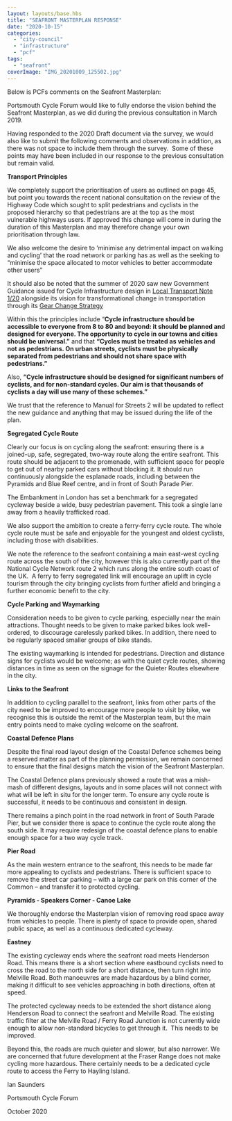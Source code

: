 ```yaml
---
layout: layouts/base.hbs
title: "SEAFRONT MASTERPLAN RESPONSE"
date: "2020-10-15"
categories: 
  - "city-council"
  - "infrastructure"
  - "pcf"
tags: 
  - "seafront"
coverImage: "IMG_20201009_125502.jpg"
---
```


Below is PCFs comments on the Seafront Masterplan:

Portsmouth Cycle Forum would like to fully endorse the vision behind the Seafront Masterplan, as we did during the previous consultation in March 2019.  

Having responded to the 2020 Draft document via the survey, we would also like to submit the following comments and observations in addition, as there was not space to include them through the survey.  Some of these points may have been included in our response to the previous consultation but remain valid.

**Transport Principles**

We completely support the prioritisation of users as outlined on page 45, but point you towards the recent national consultation on the review of the Highway Code which sought to split pedestrians and cyclists in the proposed hierarchy so that pedestrians are at the top as the most vulnerable highways users. If approved this change will come in during the duration of this Masterplan and may therefore change your own prioritisation through law. 

We also welcome the desire to ‘minimise any detrimental impact on walking and cycling’ that the road network or parking has as well as the seeking to “minimise the space allocated to motor vehicles to better accommodate other users”

It should also be noted that the summer of 2020 saw new Government Guidance issued for Cycle Infrastructure design in [Local Transport Note 1/20](https://www.gov.uk/government/publications/cycle-infrastructure-design-ltn-120) alongside its vision for transformational change in transportation through its [Gear Change Strategy](https://assets.publishing.service.gov.uk/government/uploads/system/uploads/attachment_data/file/904146/gear-change-a-bold-vision-for-cycling-and-walking.pdf)

Within this the principles include “**Cycle infrastructure should be accessible to everyone from 8 to 80 and beyond: it should be planned and designed for everyone. The opportunity to cycle in our towns and cities should be universal.”** and that **“Cycles must be treated as vehicles and not as pedestrians. On urban streets, cyclists must be physically separated from pedestrians and should not share space with pedestrians.”**  

Also, **“Cycle infrastructure should be designed for significant numbers of cyclists, and for non-standard cycles. Our aim is that thousands of cyclists a day will use many of these schemes.”**

We trust that the reference to Manual for Streets 2 will be updated to reflect the new guidance and anything that may be issued during the life of the plan.

**Segregated Cycle Route**

Clearly our focus is on cycling along the seafront: ensuring there is a joined-up, safe, segregated, two-way route along the entire seafront. This route should be adjacent to the promenade, with sufficient space for people to get out of nearby parked cars without blocking it. It should run continuously alongside the esplanade roads, including between the Pyramids and Blue Reef centre, and in front of South Parade Pier.

The Embankment in London has set a benchmark for a segregated cycleway beside a wide, busy pedestrian pavement. This took a single lane away from a heavily trafficked road.

We also support the ambition to create a ferry-ferry cycle route. The whole cycle route must be safe and enjoyable for the youngest and oldest cyclists, including those with disabilities.

We note the reference to the seafront containing a main east-west cycling route across the south of the city, however this is also currently part of the National Cycle Network route 2 which runs along the entire south coast of the UK.  A ferry to ferry segregated link will encourage an uplift in cycle tourism through the city bringing cyclists from further afield and bringing a further economic benefit to the city.

**Cycle Parking and Waymarking**

Consideration needs to be given to cycle parking, especially near the main attractions. Thought needs to be given to make parked bikes look well-ordered, to discourage carelessly parked bikes. In addition, there need to be regularly spaced smaller groups of bike stands.

The existing waymarking is intended for pedestrians. Direction and distance signs for cyclists would be welcome; as with the quiet cycle routes, showing distances in time as seen on the signage for the Quieter Routes elsewhere in the city.

**Links to the Seafront**

In addition to cycling parallel to the seafront, links from other parts of the city need to be improved to encourage more people to visit by bike, we recognise this is outside the remit of the Masterplan team, but the main entry points need to make cycling welcome on the seafront.

**Coastal Defence Plans**

Despite the final road layout design of the Coastal Defence schemes being a reserved matter as part of the planning permission, we remain concerned to ensure that the final designs match the vision of the Seafront Masterplan.

The Coastal Defence plans previously showed a route that was a mish-mash of different designs, layouts and in some places will not connect with what will be left in situ for the longer term. To ensure any cycle route is successful, it needs to be continuous and consistent in design.

There remains a pinch point in the road network in front of South Parade Pier, but we consider there is space to continue the cycle route along the south side. It may require redesign of the coastal defence plans to enable enough space for a two way cycle track.

**Pier Road**

As the main western entrance to the seafront, this needs to be made far more appealing to cyclists and pedestrians. There is sufficient space to remove the street car parking – with a large car park on this corner of the Common – and transfer it to protected cycling. 

**Pyramids - Speakers Corner - Canoe Lake**

We thoroughly endorse the Masterplan vision of removing road space away from vehicles to people. There is plenty of space to provide open, shared public space, as well as a continuous dedicated cycleway.

**Eastney**

The existing cycleway ends where the seafront road meets Henderson Road. This means there is a short section where eastbound cyclists need to cross the road to the north side for a short distance, then turn right into Melville Road. Both manoeuvres are made hazardous by a blind corner, making it difficult to see vehicles approaching in both directions, often at speed.

The protected cycleway needs to be extended the short distance along Henderson Road to connect the seafront and Melville Road. The existing traffic filter at the Melville Road / Ferry Road Junction is not currently wide enough to allow non-standard bicycles to get through it.  This needs to be improved.

Beyond this, the roads are much quieter and slower, but also narrower. We are concerned that future development at the Fraser Range does not make cycling more hazardous. There certainly needs to be a dedicated cycle route to access the Ferry to Hayling Island.

Ian Saunders

Portsmouth Cycle Forum

October 2020
